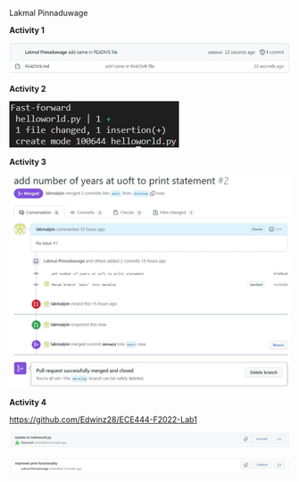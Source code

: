 Lakmal Pinnaduwage

**Activity 1**

![Activity 1 Image](images/activity1.JPG)

**Activity 2**

![Activity 2 Image](images/activity2.JPG)

**Activity 3**

![Activity 3 Image](images/activity3-2.JPG)

**Activity 4**

https://github.com/Edwinz28/ECE444-F2022-Lab1

![Activity 4 Image](images/activity4.JPG)

![Activity 4 Image 2](images/activity4-2.JPG)
